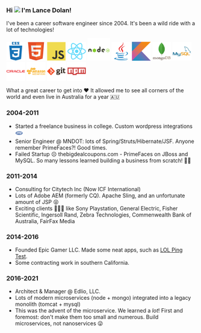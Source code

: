 ### Hi <img src="https://raw.githubusercontent.com/MartinHeinz/MartinHeinz/master/wave.gif" width="30px"> I'm Lance Dolan!

I've been a career software engineer since 2004. It's been a wild ride with a lot of technologies!

<img src="https://github.com/devicons/devicon/blob/master/icons/css3/css3-plain-wordmark.svg" alt="CSS" width="50" height="50"/> <img src="https://github.com/devicons/devicon/blob/master/icons/html5/html5-original.svg" alt="HTML" width="50" height="50"/> 
<img src="https://github.com/devicons/devicon/blob/master/icons/javascript/javascript-original.svg" alt="JavaScript" width="50" height="50"/> 
<img src="https://github.com/devicons/devicon/blob/master/icons/react/react-original.svg" alt="React" width="50" height="50"/> 
<img src="https://github.com/devicons/devicon/blob/master/icons/nodejs/nodejs-original-wordmark.svg" alt="NodeJS" width="60" height="60"/>
<img src="https://github.com/devicons/devicon/blob/master/icons/java/java-original.svg" alt="Java" width="50" height="50"/>
<img src="https://github.com/devicons/devicon/blob/master/icons/kotlin/kotlin-original.svg" alt="Kotlin" width="50" height="50"/>
<img src="https://github.com/devicons/devicon/blob/master/icons/mongodb/mongodb-original-wordmark.svg" alt="MongoDB" width="50" height="50"/>
<img src="https://github.com/devicons/devicon/blob/master/icons/mysql/mysql-original-wordmark.svg" alt="MySQL" width="50" height="50"/>
<img src="https://github.com/devicons/devicon/blob/master/icons/oracle/oracle-original.svg" alt="Oracle" width="50" height="50"/>
<img src="https://github.com/devicons/devicon/blob/master/icons/amazonwebservices/amazonwebservices-plain-wordmark.svg" alt="AWS" width="50" height="50"/>
<img src="https://github.com/devicons/devicon/blob/master/icons/git/git-original-wordmark.svg" alt="Git" width="50" height="50"/>
<img src="https://github.com/devicons/devicon/blob/master/icons/npm/npm-original-wordmark.svg" alt="npm" width="50" height="50"/>  

What a great career to get into ❤️ It allowed me to see all corners of the world and even live in Australia for a year 🇦🇺

### 2004-2011
- Started a freelance business in college. Custom wordpress integrations <img src="https://github.com/devicons/devicon/blob/master/icons/php/php-plain.svg" alt="php" width="20" height="20"/>
- Senior Engineer @ MNDOT: lots of Spring/Struts/Hibernate/JSF. Anyone remember PrimeFaces?! Good times.
- Failed Startup ☹️ thebigdealcoupons.com - PrimeFaces on JBoss and MySQL. So many lessons learned building a business from scratch! 👨‍🎓

### 2011-2014
- Consulting for Citytech Inc (Now ICF International)
- Lots of Adobe AEM (formerly CQ). Apache Sling, and an unfortunate amount of JSP 😝
- Exciting clients 🚀🚀🚀 like Sony Playstation, General Electric, Fisher Scientific, Ingersoll Rand, Zebra Technologies, Commenwealth Bank of Australia, FairFax Media

### 2014-2016
- Founded Epic Gamer LLC. Made some neat apps, such as [LOL Ping Test](https://play.google.com/store/apps/details?id=com.freelance_webs.lolpingtest&hl=en_CA&gl=US). 
- Some contracting work in southern California.

### 2016-2021
- Architect & Manager @ Edlio, LLC. 
- Lots of modern microservices (node + mongo) integrated into a legacy monolith (tomcat + mysql)
- This was the advent of the microservice. We learned a _lot_! First and foremost: don't make them too small and numerous. Build microservices, not nanoservices 😜
